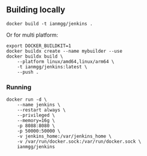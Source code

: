 

## Building locally
```
docker build -t ianmgg/jenkins .
```

Or for multi platform:
```
export DOCKER_BUILDKIT=1
docker buildx create --name mybuilder --use
docker buildx build \
    --platform linux/amd64,linux/arm64 \
    -t ianmgg/jenkins:latest \
    --push .
```

### Running
```
docker run -d \
    --name jenkins \
    --restart always \
    --privileged \
    --memory=16g \
    -p 8088:8080 \
    -p 50000:50000 \
    -v jenkins_home:/var/jenkins_home \
    -v /var/run/docker.sock:/var/run/docker.sock \
    ianmgg/jenkins
```
